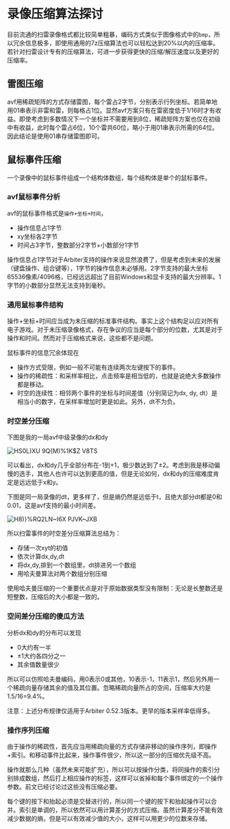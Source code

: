 # 录像压缩算法探讨

目前流通的扫雷录像格式都比较简单粗暴，编码方式类似于图像格式中的`bmp`，所以冗余信息极多，即使用通用的7z压缩算法也可以轻松达到20%以内的压缩率。若针对扫雷设计专有的压缩算法，可进一步获得更快的压缩/解压速度以及更好的压缩率。

## 雷图压缩

avf用稀疏矩阵的方式存储雷图，每个雷占2字节，分别表示行列坐标。若简单地用01串表示非雷和雷，则每格占1位。显然avf方案只有在雷密度低于1/16时才有收益。即使考虑到多数情况下一个坐标并不需要用到8位，稀疏矩阵方案也仅在初级中有收益，此时每个雷占6位，10个雷共60位，略小于用01串表示所需的64位。因此结论是使用01串存储雷图即可。

## 鼠标事件压缩
一个录像中的鼠标事件组成一个结构体数组，每个结构体是单个的鼠标事件。

### avf鼠标事件分析
avf的鼠标事件格式是`操作+坐标+时间`，
- 操作信息占1字节
- xy坐标各2字节
- 时间占3字节，整数部分2字节+小数部分1字节

操作信息占1字节对于Arbiter支持的操作来说显然浪费了，但是考虑到未来的发展（键盘操作、组合键等），1字节的操作信息未必够用。2字节支持的最大坐标65536像素/4096格，已经远远超出了目前Windows和显卡支持的最大分辨率。1字节的小数部分显然无法支持到毫秒。

### 通用鼠标事件结构
操作+坐标+时间应当成为未压缩的标准事件结构。事实上这个结构足以应对所有电子游戏。对于未压缩录像格式，存在争议的应当是每个部分的位数，尤其是对于操作和时间。然而对于压缩格式来说，这些都不是问题。

鼠标事件的信息冗余体现在
- 操作方式受限，例如一般不可能有连续两次左键按下的事件。
- 操作的稀疏性：和采样率相比，点击频率是相当低的，也就是说绝大多数操作都是移动。
- 时空的连续性：相邻两个事件的坐标与时间差值（分别简记为dx, dy, dt）是相当小的数字，在采样率增加时更是如此。另外，dt不为负。

### 时空差分压缩
下图是我的一局avf中级录像的dx和dy

![HS0L)XU 9Q{M)%1K$Z V8TS](https://github.com/putianyi889/Miscellaneous/assets/44583944/0e680fa4-59a3-4da6-b9aa-3f023105712d)

可以看出，dx和dy几乎全部分布在-1到+1，极少数达到了±2。考虑到我是移动偏慢的选手，其他人也许可以达到更高的值，但是无论如何，dx和dy的压缩难度肯定是远远低于x和y。

下图是同一局录像的dt，更多样了，但是熵仍然是远低于t，且绝大部分dt都是0和0.01，这是avf支持的最小时间差。

![H8)}%RQ2LN~I6X PJVK~JXB](https://github.com/putianyi889/Miscellaneous/assets/44583944/b3607a5b-3fb1-477b-bd4e-e50383d0352a)

所以扫雷事件的时空差分压缩算法总结为：
- 存储一次xyt的初值
- 依次计算dx,dy,dt
- 将dx,dy,排到一个数组里，dt排进另一个数组
- 用哈夫曼算法对两个数组分别压缩

使用哈夫曼压缩的一个重要优点是对于原始数据类型没有限制：无论是长整数还是短整数，压缩后的大小都是一致的。

### 空间差分压缩的傻瓜方法
分析dx和dy的分布可以发现
- 0大约有一半
- ±1大约各四分之一
- 其余值数量很少

所以可以仿照哈夫曼编码，用0表示0或其他，10表示-1，11表示1，然后另外用一个稀疏向量存储其余的值及其位置。忽略稀疏向量所占的空间，压缩率大约是1.5/16=9.4%。

注意：上述分布规律仅适用于Arbiter 0.52.3版本。更早的版本采样率低得多。

### 操作序列压缩
由于操作的稀疏性，首先应当用稀疏向量的方式存储非移动的操作序列，即操作+索引。和移动事件比起来，操作事件很少，所以这一部分的压缩优先级不高。

操作就那么几种（虽然未来可能扩充），所以可以按操作分类，将同操作的索引分别排成数组，然后打上相应操作的标签，这样可以省掉和每个事件绑定的一个操作参数。前文已经讨论过这些没有压缩必要。

每个键的按下和抬起必须是交替进行的，所以同一个键的按下和抬起操作可以合并。索引是单调的，所以依然可以用计算差分的方式压缩。虽然计算差分不能有效减少数据的熵，但是可以有效减少值的大小，这样可以用更少的位数来存储。
